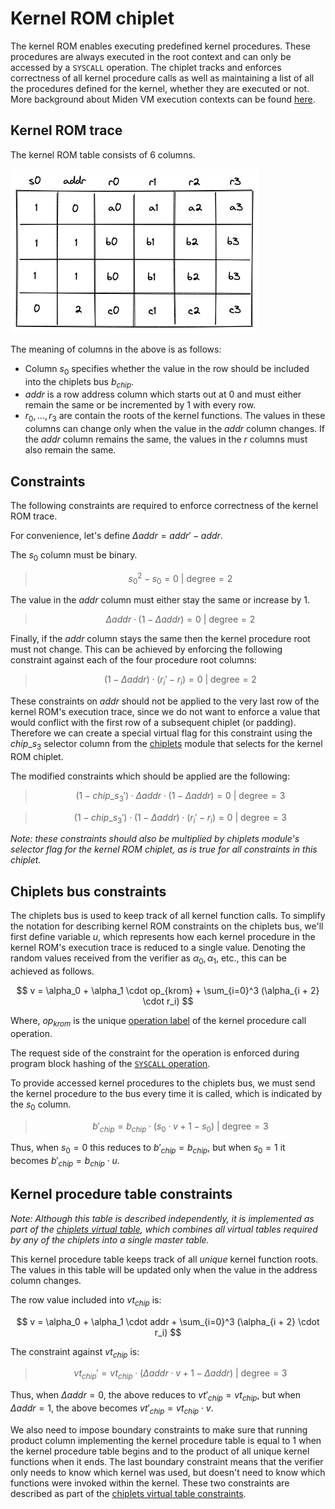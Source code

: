 # Kernel ROM chiplet
The kernel ROM enables executing predefined kernel procedures. These procedures are always executed in the root context and can only be accessed by a `SYSCALL` operation. The chiplet tracks and enforces correctness of all kernel procedure calls as well as maintaining a list of all the procedures defined for the kernel, whether they are executed or not. More background about Miden VM execution contexts can be found [here](../../user_docs/assembly/execution_contexts.md).

## Kernel ROM trace
The kernel ROM table consists of 6 columns.

![kernel_rom_execution_trace](../../assets/design/chiplets/kernel_rom/kernel_rom_execution_trace.png)

The meaning of columns in the above is as follows:
- Column $s_0$ specifies whether the value in the row should be included into the chiplets bus $b_{chip}$.
- $addr$ is a row address column which starts out at $0$ and must either remain the same or be incremented by $1$ with every row.
- $r_0, ..., r_3$ are contain the roots of the kernel functions. The values in these columns can change only when the value in the $addr$ column changes. If the $addr$ column remains the same, the values in the $r$ columns must also remain the same.

## Constraints

The following constraints are required to enforce correctness of the kernel ROM trace.

For convenience, let's define $\Delta addr = addr' - addr$.

The $s_0$ column must be binary.

> $$
s_0^2 - s_0 = 0 \text{ | degree} = 2
$$

The value in the $addr$ column must either stay the same or increase by $1$.

> $$
\Delta addr \cdot (1 - \Delta addr) = 0 \text{ | degree} = 2
$$

Finally, if the $addr$ column stays the same then the kernel procedure root must not change. This can be achieved by enforcing the following constraint against each of the four procedure root columns:

> $$
(1 - \Delta addr) \cdot (r_i' - r_i) = 0 \text{ | degree} = 2
$$

These constraints on $addr$ should not be applied to the very last row of the kernel ROM's execution trace, since we do not want to enforce a value that would conflict with the first row of a subsequent chiplet (or padding). Therefore we can create a special virtual flag for this constraint using the $chip\_s_3$ selector column from the [chiplets](main.md) module that selects for the kernel ROM chiplet.

The modified constraints which should be applied are the following:

>$$
(1 - chip\_s_3') \cdot \Delta addr \cdot (1 - \Delta addr) = 0 \text{ | degree} = 3
$$

>$$
(1 - chip\_s_3') \cdot (1 - \Delta addr) \cdot (r_i' - r_i) = 0 \text{ | degree} = 3
$$

_Note: these constraints should also be multiplied by chiplets module's selector flag for the kernel ROM chiplet, as is true for all constraints in this chiplet._

## Chiplets bus constraints

The chiplets bus is used to keep track of all kernel function calls. To simplify the notation for describing kernel ROM constraints on the chiplets bus, we'll first define variable $u$, which represents how each kernel procedure in the kernel ROM's execution trace is reduced to a single value. Denoting the random values received from the verifier as $\alpha_0, \alpha_1$, etc., this can be achieved as follows.

$$
v = \alpha_0 + \alpha_1 \cdot op_{krom} + \sum_{i=0}^3 (\alpha_{i + 2} \cdot r_i)
$$

Where, $op_{krom}$ is the unique [operation label](./main.md#operation-labels) of the kernel procedure call operation.

The request side of the constraint for the operation is enforced during program block hashing of the [`SYSCALL` operation](../decoder/constraints.md#block-hash-computation-constraints).

To provide accessed kernel procedures to the chiplets bus, we must send the kernel procedure to the bus every time it is called, which is indicated by the $s_0$ column.

> $$
b'_{chip} = b_{chip} \cdot (s_0 \cdot v + 1 - s_0) \text{ | degree} = 3
$$

Thus, when $s_0 = 0$ this reduces to $b'_{chip} = b_{chip}$, but when $s_0=1$ it becomes $b'_{chip} = b_{chip} \cdot u$.

## Kernel procedure table constraints
*Note: Although this table is described independently, it is implemented as part of the [chiplets virtual table](../chiplets/main.md#chiplets-virtual-table), which combines all virtual tables required by any of the chiplets into a single master table.*

This kernel procedure table keeps track of all *unique* kernel function roots. The values in this table will be updated only when the value in the address column changes.

The row value included into $vt_{chip}$ is:

$$
v = \alpha_0 + \alpha_1 \cdot addr + \sum_{i=0}^3 (\alpha_{i + 2} \cdot r_i)
$$

The constraint against $vt_{chip}$ is:

> $$
vt_{chip}' = vt_{chip} \cdot (\Delta addr \cdot v + 1 - \Delta addr) \text{ | degree} = 3
$$

Thus, when $\Delta addr = 0$, the above reduces to $vt'_{chip}=vt_{chip}$, but when $\Delta addr = 1$, the above becomes $vt'_{chip} = vt_{chip} \cdot v$.

We also need to impose boundary constraints to make sure that running product column implementing the kernel procedure table is equal to $1$ when the kernel procedure table begins and to the product of all unique kernel functions when it ends. The last boundary constraint means that the verifier only needs to know which kernel was used, but doesn't need to know which functions were invoked within the kernel. These two constraints are described as part of the [chiplets virtual table constraints](../chiplets/main.md#chiplets-virtual-table-constraints).
